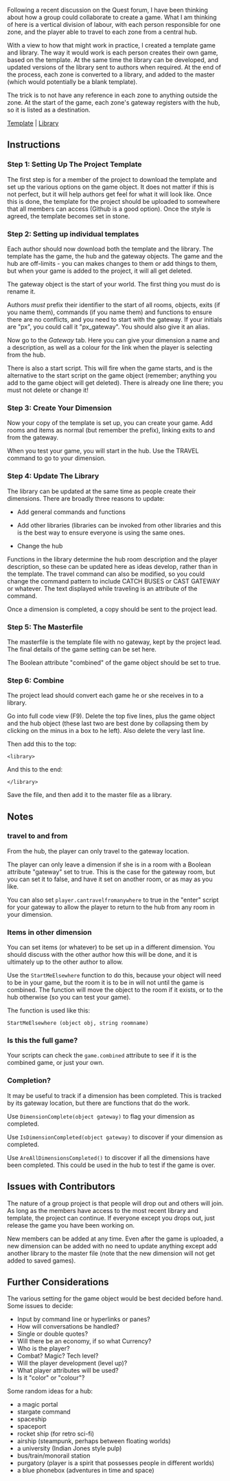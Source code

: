 Following a recent discussion on the Quest forum, I have been thinking about how a group could collaborate to create a game. What I am thinking of here is a vertical division of labour, with each person responsible for one zone, and the player able to travel to each zone from a central hub.

With a view to how that might work in practice, I created a template game and library. The way it would work is each person creates their own game, based on the template. At the same time the library can be developed, and updated versions of the library sent to authors when required. At the end of the process, each zone is converted to a library, and added to the master (which would potentially be a blank template).

The trick is to not have any reference in each zone to anything outside the zone. At the start of the game, each zone's gateway registers with the hub, so it is listed as a destination.

[Template](https://github.com/ThePix/quest/blob/master/group_project.aslx) | [Library](https://github.com/ThePix/quest/blob/master/group_project_library.aslx)

Instructions
------------

### Step 1: Setting Up The Project Template

The first step is for a member of the project to download the template and set up the various options on the game object. It does not matter if this is not perfect, but it will help authors get  feel for what it will look like. Once this is done, the template for the project should be uploaded to somewhere that all members can access (Github is a good option). Once the style is agreed, the template becomes set in stone.


### Step 2: Setting up individual templates

Each author should now download both the template and the library. The template has the game, the hub and the gateway objects. The game and the hub are off-limits - you can makes changes to them or add things to them, but when your game is added to the project, it will all get deleted.

The gateway object is the start of your world. The first thing you must do is rename it.

Authors _must_ prefix their identifier to the start of all rooms, objects, exits (if you name them), commands (if you name them) and functions to ensure there are no conflicts, and you need to start with the gateway. If your initials are "px", you could call it "px_gateway". You should also give it an alias.

Now go to the _Gateway_ tab. Here you can give your dimension a name and a description, as well as a colour for the link when the player is selecting from the hub.

There is also a start script. This will fire when the game starts, and is the alternative to the start script on the game object (remember; anything you add to the game object will get deleted). There is already one line there; you must not delete or change it!

### Step 3: Create Your Dimension

Now your copy of the template is set up, you can create your game. Add rooms and items as normal (but remember the prefix), linking exits to and from the gateway.

When you test your game, you will start in the hub. Use the TRAVEL command to go to your dimension.

### Step 4: Update The Library

The library can be updated at the same time as people create their dimensions. There are broadly three reasons to update:

- Add general commands and functions

- Add other libraries (libraries can be invoked from other libraries and this is the best way to ensure everyone is using the same ones.

- Change the hub

Functions in the library determine the hub room description and the player description, so these can be updated here as ideas develop, rather than in the template. The travel command can also be modified, so you could change the command pattern to include CATCH BUSES or CAST GATEWAY or whatever. The text displayed while traveling is an attribute of the command.

Once a dimension is completed, a copy should be sent to the project lead.

### Step 5: The Masterfile

The masterfile is the template file with no gateway, kept by the project lead. The final details of the game setting can be set here.

The Boolean attribute "combined" of the game object should be set to true.

### Step 6: Combine

The project lead should convert each game he or she receives in to a library.

Go into full code view (F9). Delete the top five lines, plus the game object and the hub object (these last two are best done by collapsing them by clicking on the minus in a box to he left). Also delete the very last line.

Then add this to the top:

```
<library>
```

And this to the end:

```
</library>
```

Save the file, and then add it to the master file as a library.


Notes
-----

### travel to and from

From the hub, the player can only travel to the gateway location.

The player can only leave a dimension if she is in a room with a Boolean attribute "gateway" set to true. This is the case for the gateway room, but you can set it to false, and have it set on another room, or as may as you like.

You can also set `player.cantravelfromanywhere` to true in the "enter" script for your gateway to allow the player to return to the hub from any room in your dimension.

### Items in other dimension

You can set items (or whatever) to be set up in a different dimension. You should discuss with the other author how this will be done, and it is ultimately up to the other author to allow.

Use the `StartMeElsewhere` function to do this, because your object will need to be in your game, but the room it is to be in will not until the game is combined. The function will move the object to the room if it exists, or to the hub otherwise (so you can test your game).

The function is used like this:
```
StartMeElsewhere (object obj, string roomname)
```

### Is this the full game?

Your scripts can check the `game.combined` attribute to see if it is the combined game, or just your own.

### Completion?

It may be useful to track if a dimension has been completed. This is tracked by its gateway location, but there are functions that do the work.

Use `DimensionComplete(object gateway)` to flag your dimension as completed.

Use `IsDimensionCompleted(object gateway)` to discover if your dimension as completed.

Use `AreAllDimensionsCompleted()` to discover if all the dimensions have been completed. This could be used in the hub to test if the game is over.


Issues with Contributors
------------------------

The nature of a group project is that people will drop out and others will join. As long as the members have access to the most recent library and template, the project can continue. If everyone except you drops out, just release the game you have been working on.

New members can be added at any time. Even after the game is uploaded, a new dimension can be added with no need to update anything except add another library to the master file (note that the new dimension will not get added to saved games).


Further Considerations
----------------------
The various setting for the game object would be best decided before hand. Some issues to decide:

- Input by command line or hyperlinks or panes?
- How will conversations be handled?
- Single or double quotes?
- Will there be an economy, if so what Currency?
- Who is the player?
- Combat? Magic? Tech level?
- Will the player development (level up)?
- What player attributes will be used?
- Is it "color" or "colour"?

Some random ideas for a hub:

- a magic portal
- stargate command
- spaceship
- spaceport
- rocket ship (for retro sci-fi)
- airship (steampunk, perhaps between floating worlds)
- a university (Indian Jones style pulp)
- bus/train/monorail station
- purgatory (player is a spirit that possesses people in different worlds)
- a blue phonebox (adventures in time and space)